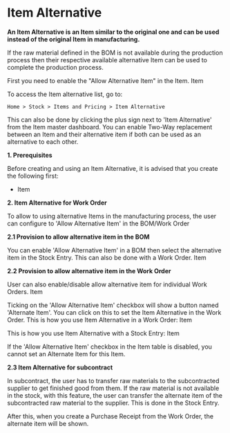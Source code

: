 # Item Alternative 

**An Item Alternative is an Item similar to the original one and can be used instead of the original Item in manufacturing.**

If the raw material defined in the BOM is not available during the production process then their respective available alternative Item can be used to complete the production process.

First you need to enable the "Allow Alternative Item" in the Item. Item

To access the Item alternative list, go to:

`Home > Stock > Items and Pricing > Item Alternative`

This can also be done by clicking the plus sign next to 'Item Alternative' from the Item master dashboard. You can enable Two-Way replacement between an Item and their alternative item if both can be used as an alternative to each other.

**1. Prerequisites**

Before creating and using an Item Alternative, it is advised that you create the following first:

* Item

**2. Item Alternative for Work Order**

To allow to using alternative Items in the manufacturing process, the user can configure to 'Allow Alternative Item' in the BOM/Work Order

**2.1 Provision to allow alternative item in the BOM**

You can enable 'Allow Alternative Item' in a BOM then select the alternative item in the Stock Entry. This can also be done with a Work Order. Item

**2.2 Provision to allow alternative item in the Work Order**

User can also enable/disable allow alternative item for individual Work Orders. Item

Ticking on the 'Allow Alternative Item' checkbox will show a button named 'Alternate Item'. You can click on this to set the Item Alternative in the Work Order. This is how you use Item Alternative in a Work Order: Item

This is how you use Item Alternative with a Stock Entry: Item

If the 'Allow Alternative Item' checkbox in the Item table is disabled, you cannot set an Alternate Item for this Item.

**2.3 Item Alternative for subcontract**

In subcontract, the user has to transfer raw materials to the subcontracted supplier to get finished good from them. If the raw material is not available in the stock, with this feature, the user can transfer the alternate item of the subcontracted raw material to the supplier. This is done in the Stock Entry.

After this, when you create a Purchase Receipt from the Work Order, the alternate item will be shown.